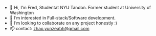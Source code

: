 - 👋 Hi, I’m Fred, Studentat NYU Tandon. Former student at University of Washington
- 👀 I’m interested in Full-stack/Software development.
- 💞️ I’m looking to collaborate on any project honestly :)
- 📫 contact: zhao.yunzeabh@gmail.com


